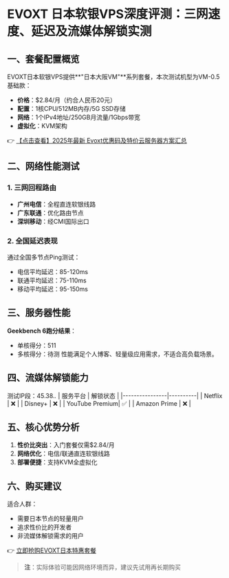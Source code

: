 # EVOXT 日本软银VPS深度评测：三网速度、延迟及流媒体解锁实测

## 一、套餐配置概览
EVOXT日本软银VPS提供**"日本大阪VM"**系列套餐，本次测试机型为VM-0.5基础款：
- **价格**：$2.84/月（约合人民币20元）
- **配置**：1核CPU/512MB内存/5G SSD存储
- **网络**：1个IPv4地址/250GB月流量/1Gbps带宽
- **虚拟化**：KVM架构

👉 [【点击查看】2025年最新 Evoxt优惠码及特价云服务器方案汇总](https://bit.ly/evoxt)

## 二、网络性能测试
### 1. 三网回程路由
- **广州电信**：全程直连软银线路
- **广东联通**：优化路由节点
- **深圳移动**：经CMI国际出口

### 2. 全国延迟表现
通过全国多节点Ping测试：
- 电信平均延迟：85-120ms
- 联通平均延迟：75-110ms 
- 移动平均延迟：95-150ms

## 三、服务器性能
**Geekbench 6跑分结果**：
- 单核得分：511
- 多核得分：待测
性能满足个人博客、轻量级应用需求，不适合高负载场景。

## 四、流媒体解锁能力
测试IP段：45.38.*.*
| 服务平台       | 解锁状态 |
|----------------|----------|
| Netflix        | ❌        |
| Disney+       | ❌        |
| YouTube Premium| ✅        |
| Amazon Prime   | ❌        |

## 五、核心优势分析
1. **性价比突出**：入门套餐仅需$2.84/月
2. **网络优化**：电信/联通直连软银线路
3. **部署便捷**：支持KVM全虚拟化

## 六、购买建议
适合人群：
- 需要日本节点的轻量用户
- 追求性价比的开发者
- 非流媒体解锁需求的用户

👉 [立即抢购EVOXT日本特惠套餐](https://bit.ly/evoxt)

> **注**：实际体验可能因网络环境而异，建议先试用再长期购买